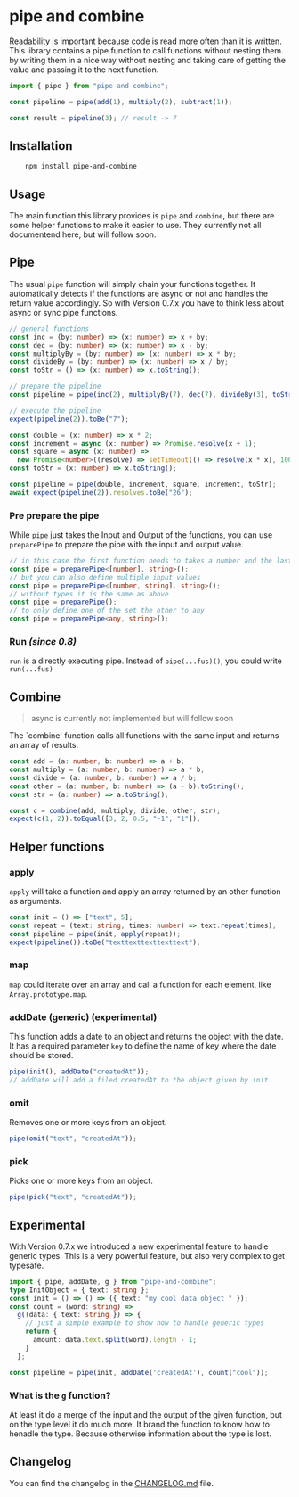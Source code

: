 # pipe and combine

Readability is important because code is read more often than it is written.
This library contains a pipe function to call functions without nesting them.
by writing them in a nice way without nesting and taking care of getting the value and passing it to the next function.

```ts
import { pipe } from "pipe-and-combine";

const pipeline = pipe(add(1), multiply(2), subtract(1));

const result = pipeline(3); // result -> 7
```

## Installation

```bash
    npm install pipe-and-combine
```

## Usage

The main function this library provides is `pipe` and `combine`, but there are some helper functions to make it easier to use.
They currently not all documentend here, but will follow soon.

## Pipe

The usual `pipe` function will simply chain your functions together.
It automatically detects if the functions are async or not and handles the return value accordingly.
So with Version 0.7.x you have to think less about async or sync pipe functions.

```ts
// general functions
const inc = (by: number) => (x: number) => x + by;
const dec = (by: number) => (x: number) => x - by;
const multiplyBy = (by: number) => (x: number) => x * by;
const divideBy = (by: number) => (x: number) => x / by;
const toStr = () => (x: number) => x.toString();

// prepare the pipeline
const pipeline = pipe(inc(2), multiplyBy(7), dec(7), divideBy(3), toStr());

// execute the pipeline
expect(pipeline(2)).toBe("7");
```

```ts
const double = (x: number) => x * 2;
const increment = async (x: number) => Promise.resolve(x + 1);
const square = async (x: number) =>
  new Promise<number>((resolve) => setTimeout(() => resolve(x * x), 100));
const toStr = (x: number) => x.toString();

const pipeline = pipe(double, increment, square, increment, toStr);
await expect(pipeline(2)).resolves.toBe("26");
```

### Pre prepare the pipe

While `pipe` just takes the Input and Output of the functions,
you can use `preparePipe` to prepare the pipe with the input and output value.

```ts
// in this case the first function needs to takes a number and the last function returns a string
const pipe = preparePipe<[number], string>();
// but you can also define multiple input values
const pipe = preparePipe<[number, string], string>();
// without types it is the same as above
const pipe = preparePipe();
// to only define one of the set the other to any
const pipe = preparePipe<any, string>();
```

### Run _(since 0.8)_

`run` is a directly executing pipe. Instead of `pipe(...fus)()`, you could write `run(...fus)`

## Combine

> async is currently not implemented but will follow soon

The `combine' function calls all functions with the same input and returns an array of results.

```ts
const add = (a: number, b: number) => a + b;
const multiply = (a: number, b: number) => a * b;
const divide = (a: number, b: number) => a / b;
const other = (a: number, b: number) => (a - b).toString();
const str = (a: number) => a.toString();

const c = combine(add, multiply, divide, other, str);
expect(c(1, 2)).toEqual([3, 2, 0.5, "-1", "1"]);
```

## Helper functions

### apply

`apply` will take a function and apply an array returned by an other function as arguments.

```ts
const init = () => ["text", 5];
const repeat = (text: string, times: number) => text.repeat(times);
const pipeline = pipe(init, apply(repeat));
expect(pipeline()).toBe("texttexttexttexttext");
```

### map

`map` could iterate over an array and call a function for each element, like `Array.prototype.map`.

### addDate (generic) (experimental)

This function adds a date to an object and returns the object with the date.
It has a required parameter `key` to define the name of key where the date should be stored.

```ts
pipe(init(), addDate("createdAt"));
// addDate will add a filed createdAt to the object given by init
```

### omit

Removes one or more keys from an object.

```ts
pipe(omit("text", "createdAt"));
```

### pick

Picks one or more keys from an object.

```ts
pipe(pick("text", "createdAt"));
```

## Experimental

With Version 0.7.x we introduced a new experimental feature to handle generic types.
This is a very powerful feature, but also very complex to get typesafe.

```ts
import { pipe, addDate, g } from "pipe-and-combine";
type InitObject = { text: string };
const init = () => () => ({ text: "my cool data object " });
const count = (word: string) =>
  g((data: { text: string }) => {
    // just a simple example to show how to handle generic types
    return {
      amount: data.text.split(word).length - 1;
    }
  };

const pipeline = pipe(init, addDate('createdAt'), count("cool"));
```

### What is the `g` function?

At least it do a merge of the input and the output of the given function, but on the type level it do much more.
It brand the function to know how to henadle the type. Because otherwise information about the type is lost.

## Changelog

You can find the changelog in the [CHANGELOG.md](https://github.com/CordlessWool/pipe-and-combine/blob/main/CHANGELOG.md) file.
